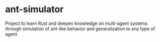 # ant-simulator
Project to learn Rust and deepen knowledge on multi-agent systems through simulation of ant-like behavior and generalization to any type of agent
